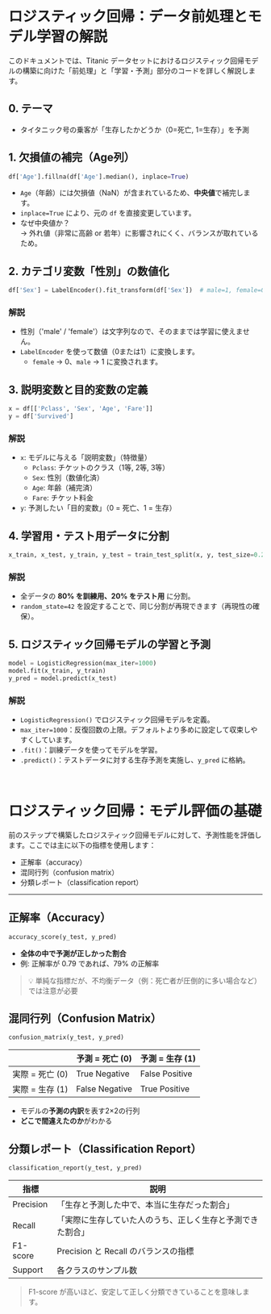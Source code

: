 # ロジスティック回帰：データ前処理とモデル学習の解説

このドキュメントでは、Titanic データセットにおけるロジスティック回帰モデルの構築に向けた「前処理」と「学習・予測」部分のコードを詳しく解説します。

## 0. テーマ
- タイタニック号の乗客が「生存したかどうか（0=死亡, 1=生存）」を予測


## 1. 欠損値の補完（Age列）

```python
df['Age'].fillna(df['Age'].median(), inplace=True)
```
- `Age`（年齢）には欠損値（NaN）が含まれているため、**中央値**で補完します。
- `inplace=True` により、元の `df` を直接変更しています。
- なぜ中央値か？  
    → 外れ値（非常に高齢 or 若年）に影響されにくく、バランスが取れているため。

##  2. カテゴリ変数「性別」の数値化

```py
df['Sex'] = LabelEncoder().fit_transform(df['Sex'])  # male=1, female=0
```

### 解説
- 性別（'male' / 'female'）は文字列なので、そのままでは学習に使えません。
- `LabelEncoder` を使って数値（0または1）に変換します。
    - `female` → 0、`male` → 1 に変換されます。

##  3. 説明変数と目的変数の定義

```py
x = df[['Pclass', 'Sex', 'Age', 'Fare']]
y = df['Survived']
```

### 解説
- `x`: モデルに与える「説明変数」（特徴量）
    - `Pclass`: チケットのクラス（1等, 2等, 3等）
    - `Sex`: 性別（数値化済）
    - `Age`: 年齢（補完済）
    - `Fare`: チケット料金
- `y`: 予測したい「目的変数」（0 = 死亡、1 = 生存）


## 4. 学習用・テスト用データに分割
```py
x_train, x_test, y_train, y_test = train_test_split(x, y, test_size=0.2, random_state=42)
```
### 解説
- 全データの **80% を訓練用、20% をテスト用** に分割。
- `random_state=42` を設定することで、同じ分割が再現できます（再現性の確保）。


##  5. ロジスティック回帰モデルの学習と予測
```py
model = LogisticRegression(max_iter=1000)
model.fit(x_train, y_train)
y_pred = model.predict(x_test)
```

### 解説
- `LogisticRegression()` でロジスティック回帰モデルを定義。
- `max_iter=1000`：反復回数の上限。デフォルトより多めに設定して収束しやすくしています。
- `.fit()`：訓練データを使ってモデルを学習。
- `.predict()`：テストデータに対する生存予測を実施し、`y_pred` に格納。

<br>

# ロジスティック回帰：モデル評価の基礎

前のステップで構築したロジスティック回帰モデルに対して、予測性能を評価します。ここでは主に以下の指標を使用します：

- 正解率（accuracy）
- 混同行列（confusion matrix）
- 分類レポート（classification report）

---

## 正解率（Accuracy）
```py
accuracy_score(y_test, y_pred)
```
- **全体の中で予測が正しかった割合**
- 例: 正解率が 0.79 であれば、79% の正解率
> 💡 単純な指標だが、不均衡データ（例：死亡者が圧倒的に多い場合など）では注意が必要

## 混同行列（Confusion Matrix）
```py
confusion_matrix(y_test, y_pred)
```

| | **予測 = 死亡 (0)** | **予測 = 生存 (1)** |
|-|--------------------|---------------------|
|実際 = 死亡 (0) | True Negative | False Positive |
|実際 = 生存 (1) | False Negative | True Positive |

- モデルの**予測の内訳**を表す2×2の行列
- **どこで間違えたのか**がわかる

## 分類レポート（Classification Report）
```py
classification_report(y_test, y_pred)
```
| 指標        | 説明                            |
| --------- | ----------------------------- |
| Precision | 「生存と予測した中で、本当に生存だった割合」        |
| Recall    | 「実際に生存していた人のうち、正しく生存と予測できた割合」 |
| F1-score  | Precision と Recall のバランスの指標   |
| Support   | 各クラスのサンプル数                    |

> F1-score が高いほど、安定して正しく分類できていることを意味します。
